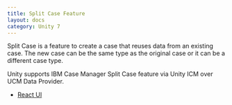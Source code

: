 ```yaml
---
title: Split Case Feature
layout: docs
category: Unity 7
---
```


Split Case is a feature to create a case that reuses data from an existing case. The new case can be the same type as the original case or it can be a different case type.

Unity supports IBM Case Manager Split Case feature via Unity ICM over UCM Data Provider.

- [React UI](split-case/react-split-case.md)

